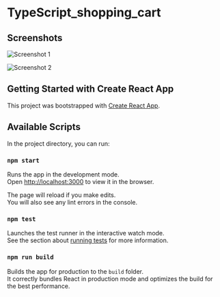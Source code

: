 # TypeScript_shopping_cart

## Screenshots
![Screenshot 1](https://user-images.githubusercontent.com/68656122/172033085-06c84d83-9834-47ea-8191-e527758c808e.png)

![Screenshot 2](https://user-images.githubusercontent.com/68656122/175235727-53d4a0c6-afce-47ec-aeda-1ffd6c222edc.png)

## Getting Started with Create React App

This project was bootstrapped with [Create React App](https://github.com/facebook/create-react-app).

## Available Scripts

In the project directory, you can run:

### `npm start`

Runs the app in the development mode.\
Open [http://localhost:3000](http://localhost:3000) to view it in the browser.

The page will reload if you make edits.\
You will also see any lint errors in the console.

### `npm test`

Launches the test runner in the interactive watch mode.\
See the section about [running tests](https://facebook.github.io/create-react-app/docs/running-tests) for more information.

### `npm run build`

Builds the app for production to the `build` folder.\
It correctly bundles React in production mode and optimizes the build for the best performance.
